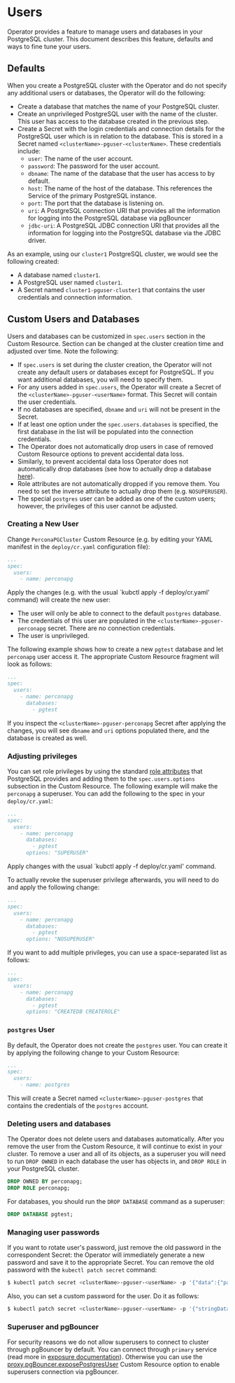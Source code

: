 # Users

Operator provides a feature to manage users and databases in your PostgreSQL cluster. This document describes this feature, defaults and ways to fine tune your users. 

## Defaults

When you create a PostgreSQL cluster with the Operator and do not specify any additional users or databases, the Operator will do the following:

- Create a database that matches the name of your PostgreSQL cluster.
- Create an unprivileged PostgreSQL user with the name of the cluster. This user has access to the database created in the previous step.
- Create a Secret with the login credentials and connection details for the PostgreSQL user which is in relation to the database. This is stored in a Secret named `<clusterName>-pguser-<clusterName>`. These credentials include:
  - `user`: The name of the user account.
  - `password`: The password for the user account.
  - `dbname`: The name of the database that the user has access to by default.
  - `host`: The name of the host of the database. This references the Service of the primary PostgreSQL instance.
  - `port`: The port that the database is listening on.
  - `uri`: A PostgreSQL connection URI that provides all the information for logging into the PostgreSQL database via pgBouncer
  - `jdbc-uri`: A PostgreSQL JDBC connection URI that provides all the information for logging into the PostgreSQL database via the JDBC driver.

As an example, using our `cluster1` PostgreSQL cluster, we would see the following created:

- A database named `cluster1`.
- A PostgreSQL user named `cluster1`.
- A Secret named `cluster1-pguser-cluster1` that contains the user credentials and connection information.

## <a name="application-users"></a> Custom Users and Databases

Users and databases can be customized in `spec.users` section in the Custom Resource. Section can be changed at the cluster creation time and adjusted over time. Note the following:

- If `spec.users` is set during the cluster creation, the Operator will not create any default users or databases except for PostgreSQL. If you want additional databases, you will need to specify them.
- For any users added in `spec.users`, the Operator will create a Secret of the `<clusterName>-pguser-<userName>` format. This Secret will contain the user credentials.
- If no databases are specified, `dbname` and `uri` will not be present in the Secret.
- If at least one option under the `spec.users.databases` is specified, the first database in the list will be populated into the connection credentials.
- The Operator does not automatically drop users in case of removed Custom Resource options to prevent accidental data loss.
- Similarly, to prevent accidental data loss Operator does not automatically drop databases (see how to actually drop a database [here](users.md#deleting-users-and-databases)).
- Role attributes are not automatically dropped if you remove them. You need to set the inverse attribute to actually drop them (e.g. `NOSUPERUSER`).
- The special `postgres` user can be added as one of the custom users; however, the privileges of this user cannot be adjusted.

### Creating a New User

Change `PerconaPGCluster` Custom Resource (e.g. by editing your YAML manifest in the `deploy/cr.yaml` configuration file):

```yaml
...
spec:
  users:
    - name: perconapg
```

Apply the changes (e.g. with the usual `kubctl apply -f deploy/cr.yaml' command) will create the new user:

- The user will only be able to connect to the default `postgres` database.
- The credentials of this user are populated in the `<clusterName>-pguser-perconapg` secret. There are no connection credentials.
- The user is unprivileged.

The following example shows how to create a new `pgtest` database and let `perconapg` user access it. The appropriate Custom Resource fragment will look as follows: 

```yaml
...
spec:
  users:
    - name: perconapg
      databases: 
        - pgtest 
```

If you inspect the `<clusterName>-pguser-perconapg` Secret after applying the changes, you will see `dbname` and `uri` options populated there, and the database is created as well.

### Adjusting privileges

You can set role privileges by using the standard [role attributes](https://www.postgresql.org/docs/current/role-attributes.html) that PostgreSQL provides and adding them to the `spec.users.options` subsection in the Custom Resource. 
The following example will make the `perconapg` a superuser. You can add the following to the spec in your `deploy/cr.yaml`:

```yaml
...
spec:
  users:
    - name: perconapg
      databases:
        - pgtest
      options: "SUPERUSER"
```

Apply changes with the usual `kubctl apply -f deploy/cr.yaml' command.

To actually revoke the superuser privilege afterwards, you will need to do and apply the following change:

```yaml
...
spec:
  users:
    - name: perconapg
      databases:
        - pgtest
      options: "NOSUPERUSER"
```

If you want to add multiple privileges, you can use a space-separated list as follows:

```yaml
...
spec:
  users:
    - name: perconapg
      databases:
        - pgtest
      options: "CREATEDB CREATEROLE"
```

### `postgres` User

By default, the Operator does not create the `postgres` user. You can create it by applying the following change to your Custom Resource:

```yaml
...
spec:
  users:
    - name: postgres
```

This will create a Secret named `<clusterName>-pguser-postgres` that contains the credentials of the `postgres` account. 

### Deleting users and databases

The Operator does not delete users and databases automatically. After you remove the user from the Custom Resource, it will continue to exist in your cluster. To remove a user and all of its objects, as a superuser you will need to run `DROP OWNED` in each database the user has objects in, and `DROP ROLE` in your PostgreSQL cluster.

```sql
DROP OWNED BY perconapg;
DROP ROLE perconapg;
```

For databases, you should run the `DROP DATABASE` command as a superuser:

```sql
DROP DATABASE pgtest;
```

### Managing user passwords

If you want to rotate user's password, just remove the old password in the
correspondent Secret: the Operator will immediately generate a new password
and save it to the appropriate Secret. You can remove the old password with the
`kubectl patch secret` command:

``` {.bash data-prompt="$" }
$ kubectl patch secret <clusterName>-pguser-<userName> -p '{"data":{"password":""}}'
```

Also, you can set a custom password for the user. Do it as follows:

``` {.bash data-prompt="$" }
$ kubectl patch secret <clusterName>-pguser-<userName> -p '{"stringData":{"password":"<custom_password>", "verifier":""}}'
```

### Superuser and pgBouncer

For security reasons we do not allow superusers to connect to cluster through pgBouncer by default. You can connect through `primary` service (read more in [exposure documentation](expose.md)).
Otherwise you can use the [proxy.pgBouncer.exposePostgresUser](operator.md#proxy-pgbouncer-exposepostgresuser) Custom Resource option to enable superusers connection via pgBouncer.

